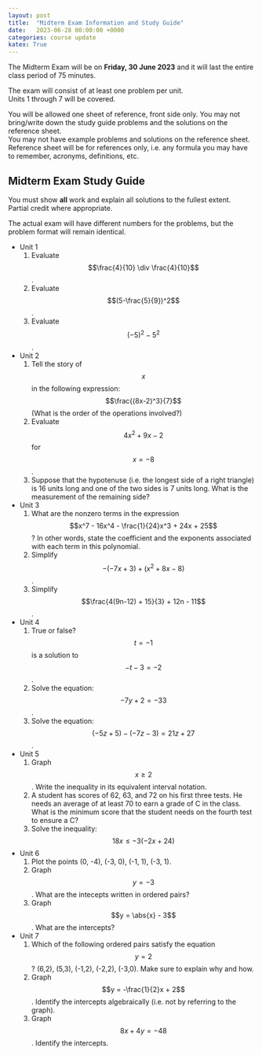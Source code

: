 ```yaml
---
layout: post
title:  "Midterm Exam Information and Study Guide"
date:   2023-06-28 00:00:00 +0000
categories: course update
katex: True
---
```


The Midterm Exam will be on **Friday, 30 June 2023** and it will last the entire class period of 75 minutes.  

The exam will consist of at least one problem per unit.  
Units 1 through 7 will be covered.  

You will be allowed one sheet of reference, front side only. You may not bring/write down the study guide problems and the solutions on the reference sheet.  
You may not have example problems and solutions on the reference sheet. Reference sheet will be for references only, i.e. any formula you may have to remember, acronyms, definitions, etc.  

## Midterm Exam Study Guide

You must show **all** work and explain all solutions to the fullest extent.  
Partial credit where appropriate.  

The actual exam will have different numbers for the problems, but the problem format will remain identical.  

* Unit 1
  1. Evaluate $$\frac{4}{10} \div \frac{4}{10}$$.
  2. Evaluate $$(5-\frac{5}{9})^2$$.
  3. Evaluate $$(-5)^2 - 5^2$$. 
* Unit 2
  1. Tell the story of $$x$$ in the following expression: $$\frac{(8x-2)^3}{7}$$ (What is the order of the operations involved?)
  2. Evaluate $$4x^2 + 9x - 2$$ for $$x = -8$$. 
  3. Suppose that the hypotenuse (i.e. the longest side of a right triangle) is 16 units long and one of the two sides is 7 units long. What is the measurement of the remaining side?
* Unit 3
  1. What are the nonzero terms in the expression $$x^7 - 16x^4 - \frac{1}{24}x^3 + 24x + 25$$? In other words, state the coefficient and the exponents associated with each term in this polynomial.
  2. Simplify $$-(-7x + 3) + (x^2 + 8x - 8)$$. 
  3. Simplify $$\frac{4(9n-12) + 15}{3} + 12n - 11$$.
* Unit 4
  1. True or false? $$t=-1$$ is a solution to $$-t - 3 = -2$$. 
  2. Solve the equation: $$-7y + 2 = -33$$.
  3. Solve the equation: $$(-5z + 5) - (-7z - 3) = 21z + 27$$.
* Unit 5
  1. Graph $$x \geq 2$$. Write the inequality in its equivalent interval notation.
  2. A student has scores of 62, 63, and 72 on his first three tests. He needs an average of at least 70 to earn a grade of C in the class. What is the minimum score that the student needs on the fourth test to ensure a C?
  3. Solve the inequality: $$18x \leq -3(-2x+24)$$
* Unit 6
  1. Plot the points (0, -4), (-3, 0), (-1, 1), (-3, 1). 
  2. Graph $$y = -3$$. What are the intecepts written in ordered pairs?
  3. Graph $$y = \abs{x} - 3$$. What are the intercepts?
* Unit 7
  1. Which of the following ordered pairs satisfy the equation $$y = 2$$? (6,2), (5,3), (-1,2), (-2,2), (-3,0). Make sure to explain why and how.
  2. Graph $$y = -\frac{1}{2}x + 2$$. Identify the intercepts algebraically (i.e. not by referring to the graph).
  3. Graph $$8x + 4y = -48$$. Identify the intercepts. 